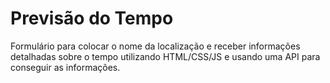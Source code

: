 # Previsão do Tempo
Formulário para colocar o nome da localização e receber informações detalhadas sobre o tempo utilizando HTML/CSS/JS e usando uma API para conseguir as informações.
